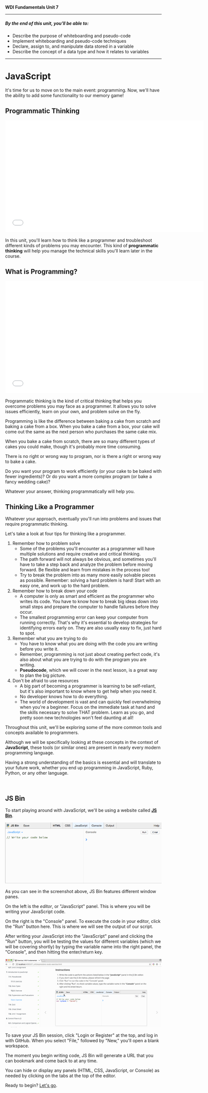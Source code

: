 **WDI Fundamentals Unit 7**

---
##### By the end of this unit, you'll be able to:
- Describe the purpose of whiteboarding and pseudo-code
- Implement whiteboarding and pseudo-code techniques 
- Declare, assign to, and manipulate data stored in a variable 
- Describe the concept of a data type and how it relates to variables 

---


# JavaScript

It's time for us to move on to the main event: programming. Now, we'll have the ability to add some functionality to our memory game!



## Programmatic Thinking

<iframe src="//fast.wistia.net/embed/iframe/h62v6yil4i?seo=false" title="Wistia video player" allowtransparency="true" frameborder="0" scrolling="no" class="wistia_embed" name="wistia_embed" allowfullscreen mozallowfullscreen webkitallowfullscreen oallowfullscreen msallowfullscreen width="640" height="360"></iframe>

In this unit, you'll learn how to think like a programmer and troubleshoot different kinds of problems you may encounter. This kind of **programmatic thinking** will help you manage the technical skills you'll learn later in the course.

## What is Programming?

<iframe src="//fast.wistia.net/embed/iframe/qn7lsl37nn?seo=false" title="Wistia video player" allowtransparency="true" frameborder="0" scrolling="no" class="wistia_embed" name="wistia_embed" allowfullscreen mozallowfullscreen webkitallowfullscreen oallowfullscreen msallowfullscreen width="640" height="360"></iframe>

Programmatic thinking is the kind of critical thinking that helps you overcome problems you may face as a programmer. It allows you to solve issues efficiently, learn on your own, and problem solve on the fly.

Programming is like the difference between baking a cake from scratch and baking a cake from a box. When you bake a cake from a box, your cake will come out the same as the next person who purchases the same cake mix.

When you bake a cake from scratch, there are so many different types of cakes you could make, though it's probably more time consuming.

There is no right or wrong way to program, nor is there a right or wrong way to bake a cake.

Do you want your program to work efficiently (or your cake to be baked with fewer ingredients)? Or do you want a more complex program (or bake a fancy wedding cake)?

Whatever your answer, thinking programmatically will help you.


## Thinking Like a Programmer

Whatever your approach, eventually you'll run into problems and issues that require programmatic thinking.

Let's take a look at four tips for thinking like a programmer.

1. Remember how to problem solve
	- Some of the problems you'll encounter as a programmer will have multiple solutions and require creative and critical thinking.
	- The path forward will not always be obvious, and sometimes you'll have to take a step back and analyze the problem before moving forward. Be flexible and learn from mistakes in the process too!
	- Try to break the problem into as many more easily solvable pieces as possible. Remember: solving a hard problem is hard! Start with an easy one, and work up to the hard problem.
2. Remember how to break down your code
	- A computer is only as smart and efficient as the programmer who writes its code. You have to know how to break big ideas down into small steps and prepare the computer to handle failures before they occur.
	- The smallest programming error can keep your computer from running correctly. That's why it's essential to develop strategies for identifying errors early on. They are also usually easy to fix, just hard to spot.
3. Remember what you are trying to do
	- You have to know what you are doing with the code you are writing before you write it.
	- Remember, programming is not just about creating perfect code, it's also about what you are trying to do with the program you are writing.
	- **Pseudocode**, which we will cover in the next lesson, is a great way to plan the big picture.
4. Don't be afraid to use resources
	- A big part of becoming a programmer is learning to be self-reliant, but it's also important to know where to get help when you need it.
	- No developer knows how to do everything.
	- The world of development is vast and can quickly feel overwhelming when you're a beginner. Focus on the immediate task at hand and the skills necessary to solve THAT problem. Learn as you go, and pretty soon new technologies won't feel daunting at all!

Throughout this unit, we'll be exploring some of the more common tools and concepts available to programmers. 

Although we will be specifically looking at these concepts in the context of **JavaScript**, these tools (or similar ones) are present in nearly every modern programming language. 

Having a strong understanding of the basics is essential and will translate to your future work, whether you end up programming in JavaScript, Ruby, Python, or any other language.

<br>


## JS Bin
To start playing around with JavaScript, we'll be using a website called **[JS Bin](http://jsbin.com/)**.

![JSBin Screenshot](assets/js-intro/js-bin.gif)

As you can see in the screenshot above, JS Bin features different window panes.

On the left is the *editor*, or "JavaScript" panel. This is where you will be writing your JavaScript code.

On the right is the "Console" panel. To execute the code in your editor, click the "Run" button here. This is where we will see the output of our script.

After writing your JavaScript into the "JavaScript" panel and clicking the "Run" button, you will be testing the values for different variables (which we will be covering shortly) by typing the variable name into the right panel, the "Console", and then hitting the enter/return key.

![JSBin Screenshot](assets/js-intro/account.gif)

To save your JS Bin session, click "Login or Register" at the top, and log in with GitHub. When you select "File," followed by "New," you'll open a blank workspace. 

The moment you begin writing code, JS Bin will generate a URL that you can bookmark and come back to at any time.

You can hide or display any panels (HTML, CSS, JavaScript, or Console) as needed by clicking on the tabs at the top of the editor.

Ready to begin? [Let's go](pseudocode.md).
